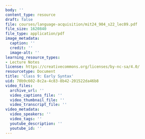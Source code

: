 ```yaml
---
body: ''
content_type: resource
draft: false
file: courses/language-acquisition/mit24_904_s22_lec09.pdf
file_size: 1620840
file_type: application/pdf
image_metadata:
  caption: ''
  credit: ''
  image-alt: ''
learning_resource_types:
- Lecture Notes
license: https://creativecommons.org/licenses/by-nc-sa/4.0/
resourcetype: Document
title: 'Class 9: Early Syntax'
uid: 70b9c602-8c2a-4c83-8b42-201522da46b8
video_files:
  archive_url: ''
  video_captions_file: ''
  video_thumbnail_file: ''
  video_transcript_file: ''
video_metadata:
  video_speakers: ''
  video_tags: ''
  youtube_description: ''
  youtube_id: ''
---
```

